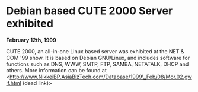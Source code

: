 
Debian based CUTE 2000 Server exhibited
=======================================


**February 12th, 1999**


CUTE 2000, an all-in-one Linux based server was exhibited at the NET & COM
'99 show. It is based on Debian GNU/Linux, and includes software for
functions such as DNS, WWW, SMTP, FTP, SAMBA, NETATALK, DHCP and others.
More information can be found at
<http://www.NikkeiBP.AsiaBizTech.com/Database/1999\_Feb/08/Mor.02.gwif.html (dead link)>

